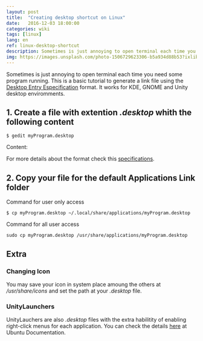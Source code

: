```yaml
---
layout: post
title:  "Creating desktop shortcut on Linux"
date:   2016-12-03 18:00:00
categories: wiki
tags: [linux]
lang: en
ref: linux-desktop-shortcut
description: Sometimes is just annoying to open terminal each time you need some program running.
img: https://images.unsplash.com/photo-1506729623306-b5a934d88b53?ixlib=rb-0.3.5&ixid=eyJhcHBfaWQiOjEyMDd9&s=a3057b8d33793832b6bf459035b8d37b&auto=format&fit=crop&w=1051&q=80
---
```


Sometimes is just annoying to open terminal each time you need some program running. This is a basic tutorial to generate a link file using the [Desktop Entry Especification](https://specifications.freedesktop.org/desktop-entry-spec/desktop-entry-spec-latest.html#introduction) format. It works for KDE, GNOME and Unity desktop enviromments.

## 1. Create a file with extention _.desktop_ whith the following content

```
$ gedit myProgram.desktop
```

Content:

<script src="https://gist.github.com/akafael/f7583856ba1e200264cbf3de5a42e9b2.js"></script>

For more details about the format check this [specifications](https://specifications.freedesktop.org/desktop-entry-spec/desktop-entry-spec-latest.html#basic-format).

## 2. Copy your file for the default Applications Link folder

Command for user only access

```
$ cp myProgram.desktop ~/.local/share/applications/myProgram.desktop
```

Command for all user access

```
sudo cp myProgram.desktop /usr/share/applications/myProgram.desktop
```

## Extra

### Changing Icon

 You may save your icon in system place amoung the others at _/usr/share/icons_ and set the path at your _.desktop_ file.

### UnityLaunchers

UnityLauchers are also _.desktop_ files with the extra habilitity of enabling right-click menus for each application. You can check the details [here](https://help.ubuntu.com/community/UnityLaunchersAndDesktopFiles) at Ubuntu Documentation.
